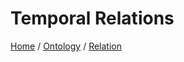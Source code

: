 # Temporal Relations

[Home](../../../../README.md) / [Ontology](../../../../ontology/README.md) / [Relation](../../../ontology/relation/README.md)


